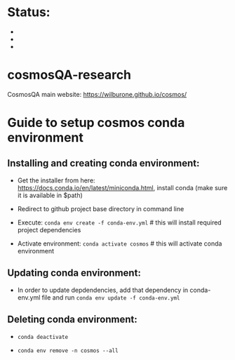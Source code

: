 Status:
=======

-

-

-


# cosmosQA-research
CosmosQA main website: https://wilburone.github.io/cosmos/

Guide to setup cosmos conda environment
=======================================

Installing and creating conda environment:
------------------------------------------

- Get the installer from here: https://docs.conda.io/en/latest/miniconda.html, install conda (make sure it is available in $path)

- Redirect to github project base directory in command line

- Execute: `conda env create -f conda-env.yml` # this will install required project dependencies

- Activate environment: `conda activate cosmos` # this will activate conda environment


Updating conda environment:
---------------------------

- In order to update depdendencies, add that dependency in conda-env.yml file and run `conda env update -f conda-env.yml`


Deleting conda environment:
---------------------------

- `conda deactivate`

- `conda env remove -n cosmos --all`